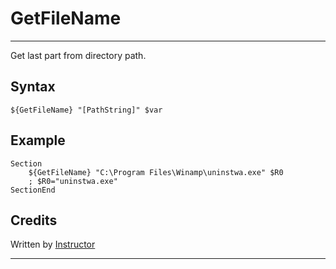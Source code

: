 # GetFileName

---

Get last part from directory path.

## Syntax

	${GetFileName} "[PathString]" $var

## Example

	Section
		${GetFileName} "C:\Program Files\Winamp\uninstwa.exe" $R0
		; $R0="uninstwa.exe"
	SectionEnd

## Credits

Written by [Instructor][1]

---

[1]: http://nsis.sourceforge.net/User:Instructor